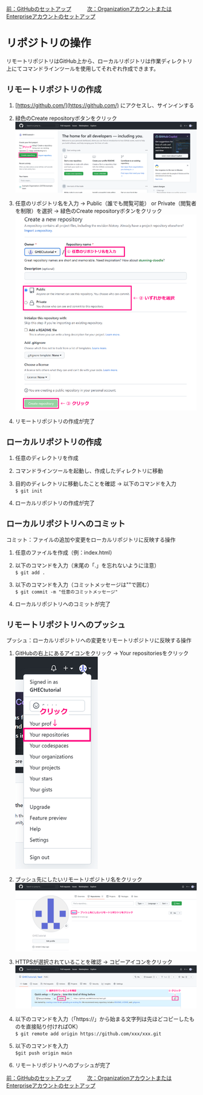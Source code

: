 [前：GitHubのセットアップ](/GITHUB_SETUP.md)　　　[次：OrganizationアカウントまたはEnterpriseアカウントのセットアップ](/ACCOUNT.md)

# リポジトリの操作

リモートリポジトリはGitHub上から、ローカルリポジトリは作業ディレクトリ上にてコマンドラインツールを使用してそれぞれ作成できます。

## リモートリポジトリの作成

1. [https://github.com/](https://github.com/) にアクセスし、サインインする  

1. 緑色のCreate repositoryボタンをクリック
    ![Create_repositoryボタンの場所](/image/github_create_repository_220708.png)

1. 任意のリポジトリ名を入力 → Public（誰でも閲覧可能） or Private（閲覧者を制限）を選択 → 緑色のCreate repositoryボタンをクリック
    ![Create_a_new_repositoryページ](/image/create_a_new_repository_220708.png)

1. リモートリポジトリの作成が完了

## ローカルリポジトリの作成

1. 任意のディレクトリを作成

1. コマンドラインツールを起動し、作成したディレクトリに移動

1. 目的のディレクトリに移動したことを確認 → 以下のコマンドを入力  
`$ git init`

1. ローカルリポジトリの作成が完了

## ローカルリポジトリへのコミット
コミット：ファイルの追加や変更をローカルリポジトリに反映する操作

1. 任意のファイルを作成（例：index.html）  

1. 以下のコマンドを入力（末尾の「.」を忘れないように注意）  
`$ git add .`

1. 以下のコマンドを入力（コミットメッセージは""で囲む）  
`$ git commit -m "任意のコミットメッセージ"`

1. ローカルリポジトリへのコミットが完了

## リモートリポジトリへのプッシュ
プッシュ：ローカルリポジトリへの変更をリモートリポジトリに反映する操作

1. GitHubの右上にあるアイコンをクリック → Your repositoriesをクリック  
    ![Your_repositoriesの場所](/image/from_icon_to_your_repositories_220708.png)

1. プッシュ先にしたいリモートリポジトリ名をクリック  
    ![リモートリポジトリ名の場所](/image/your_repositories_220708.png)

1. HTTPSが選択されていることを確認 → コピーアイコンをクリック  
    ![リモートリポジトリのコード](/image/remote_repository_code_220708.png)

1. 以下のコマンドを入力（「https://」から始まる文字列は先ほどコピーしたものを直接貼り付ければOK）  
`$ git remote add origin https://github.com/xxx/xxx.git`

1. 以下のコマンドを入力  
`$git push origin main`

1. リモートリポジトリへのプッシュが完了

[前：GitHubのセットアップ](/GITHUB_SETUP.md)　　　[次：OrganizationアカウントまたはEnterpriseアカウントのセットアップ](/ACCOUNT.md)